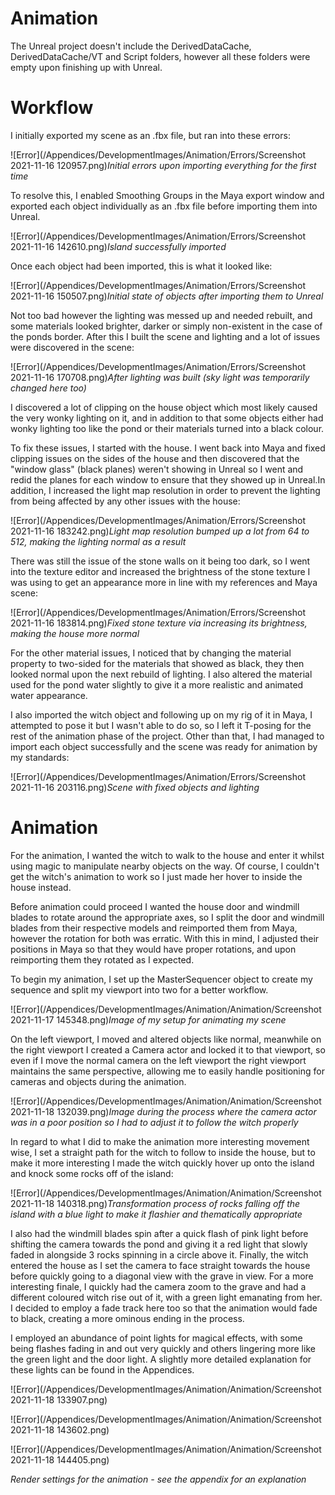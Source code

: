 # Animation

The Unreal project doesn't include the DerivedDataCache, DerivedDataCache/VT and Script folders, however all these folders were empty upon finishing up with Unreal.

# Workflow

I initially exported my scene as an .fbx file, but ran into these errors:

![Error](/Appendices/DevelopmentImages/Animation/Errors/Screenshot 2021-11-16 120957.png)*Initial errors upon importing everything for the first time*

To resolve this, I enabled Smoothing Groups in the Maya export window and exported each object individually as an .fbx file before importing them into Unreal.

![Error](/Appendices/DevelopmentImages/Animation/Errors/Screenshot 2021-11-16 142610.png)*Island successfully imported*

Once each object had been imported, this is what it looked like:

![Error](/Appendices/DevelopmentImages/Animation/Errors/Screenshot 2021-11-16 150507.png)*Initial state of objects after importing them to Unreal*

Not too bad however the lighting was messed up and needed rebuilt, and some materials looked brighter, darker or simply non-existent in the case of the ponds border. After this I built the scene and lighting and a lot of issues were discovered in the scene:

![Error](/Appendices/DevelopmentImages/Animation/Errors/Screenshot 2021-11-16 170708.png)*After lighting was built (sky light was temporarily changed here too)*

I discovered a lot of clipping on the house object which most likely caused the very wonky lighting on it, and in addition to that some objects either had wonky lighting too like the pond or their materials turned into a black colour.

To fix these issues, I started with the house. I went back into Maya and fixed clipping issues on the sides of the house and then discovered that the "window glass" (black planes) weren't showing in Unreal so I went and redid the planes for each window to ensure that they showed up in Unreal.In addition, I increased the light map resolution in order to prevent the lighting from being affected by any other issues with the house:

![Error](/Appendices/DevelopmentImages/Animation/Errors/Screenshot 2021-11-16 183242.png)*Light map resolution bumped up a lot from 64 to 512, making the lighting normal as a result*

There was still the issue of the stone walls on it being too dark, so I went into the texture editor and increased the brightness of the stone texture I was using to get an appearance more in line with my references and Maya scene:

![Error](/Appendices/DevelopmentImages/Animation/Errors/Screenshot 2021-11-16 183814.png)*Fixed stone texture via increasing its brightness, making the house more normal*

For the other material issues, I noticed that by changing the material property to two-sided for the materials that showed as black, they then looked normal upon the next rebuild of lighting. I also altered the material used for the pond water slightly to give it a more realistic and animated water appearance.

I also imported the witch object and following up on my rig of it in Maya, I attempted to pose it but I wasn't able to do so, so I left it T-posing for the rest of the animation phase of the project. Other than that, I had managed to import each object successfully and the scene was ready for animation by my standards:

![Error](/Appendices/DevelopmentImages/Animation/Errors/Screenshot 2021-11-16 203116.png)*Scene with fixed objects and lighting*

# Animation

For the animation, I wanted the witch to walk to the house and enter it whilst using magic to manipulate nearby objects on the way. Of course, I couldn't get the witch's animation to work so I just made her hover to inside the house instead.

Before animation could proceed I wanted the house door and windmill blades to rotate around the appropriate axes, so I split the door and windmill blades from their respective models and reimported them from Maya, however the rotation for both was erratic. With this in mind, I adjusted their positions in Maya so that they would have proper rotations, and upon reimporting them they rotated as I expected.

To begin my animation, I set up the MasterSequencer object to create my sequence and split my viewport into two for a better workflow.

![Error](/Appendices/DevelopmentImages/Animation/Animation/Screenshot 2021-11-17 145348.png)*Image of my setup for animating my scene*

On the left viewport, I moved and altered objects like normal, meanwhile on the right viewport I created a Camera actor and locked it to that viewport, so even if I move the normal camera on the left viewport the right viewport maintains the same perspective, allowing me to easily handle positioning for cameras and objects during the animation.

![Error](/Appendices/DevelopmentImages/Animation/Animation/Screenshot 2021-11-18 132039.png)*Image during the process where the camera actor was in a poor position so I had to adjust it to follow the witch properly*

In regard to what I did to make the animation more interesting movement wise, I set a straight path for the witch to follow to inside the house, but to make it more interesting I made the witch quickly hover up onto the island and knock some rocks off of the island:

![Error](/Appendices/DevelopmentImages/Animation/Animation/Screenshot 2021-11-18 140318.png)*Transformation process of rocks falling off the island with a blue light to make it flashier and thematically appropriate*

I also had the windmill blades spin after a quick flash of pink light before shifting the camera towards the pond and giving it a red light that slowly faded in alongside 3 rocks spinning in a circle above it. Finally, the witch entered the house as I set the camera to face straight towards the house before quickly going to a diagonal view with the grave in view. For a more interesting finale, I quickly had the camera zoom to the grave and had a different coloured witch rise out of it, with a green light emanating from her. I decided to employ a fade track here too so that the animation would fade to black, creating a more ominous ending in the process.

I employed an abundance of point lights for magical effects, with some being flashes fading in and out very quickly and others lingering more like the green light and the door light. A slightly more detailed explanation for these lights can be found in the Appendices.

![Error](/Appendices/DevelopmentImages/Animation/Animation/Screenshot 2021-11-18 133907.png)

![Error](/Appendices/DevelopmentImages/Animation/Animation/Screenshot 2021-11-18 143602.png)

![Error](/Appendices/DevelopmentImages/Animation/Animation/Screenshot 2021-11-18 144405.png)

*Render settings for the animation - see the appendix for an explanation*

